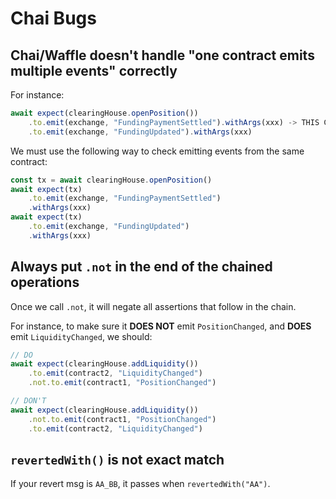 # Chai Bugs

## Chai/Waffle doesn't handle "one contract emits multiple events" correctly

For instance:

```ts
await expect(clearingHouse.openPosition())
    .to.emit(exchange, "FundingPaymentSettled").withArgs(xxx) -> THIS CHECK WILL BE IGNORED
    .to.emit(exchange, "FundingUpdated").withArgs(xxx)
```

We must use the following way to check emitting events from the same contract:

```ts
const tx = await clearingHouse.openPosition()
await expect(tx)
    .to.emit(exchange, "FundingPaymentSettled")
    .withArgs(xxx)
await expect(tx)
    .to.emit(exchange, "FundingUpdated")
    .withArgs(xxx)
```

## Always put `.not` in the end of the chained operations

Once we call `.not`, it will negate all assertions that follow in the chain.

For instance, to make sure it **DOES NOT** emit `PositionChanged`, and **DOES** emit `LiquidityChanged`, we should:

```ts
// DO
await expect(clearingHouse.addLiquidity())
    .to.emit(contract2, "LiquidityChanged")
    .not.to.emit(contract1, "PositionChanged")

// DON'T
await expect(clearingHouse.addLiquidity())
    .not.to.emit(contract1, "PositionChanged")
    .to.emit(contract2, "LiquidityChanged")
```

## `revertedWith()` is not exact match

If your revert msg is `AA_BB`, it passes when `revertedWith("AA")`.
